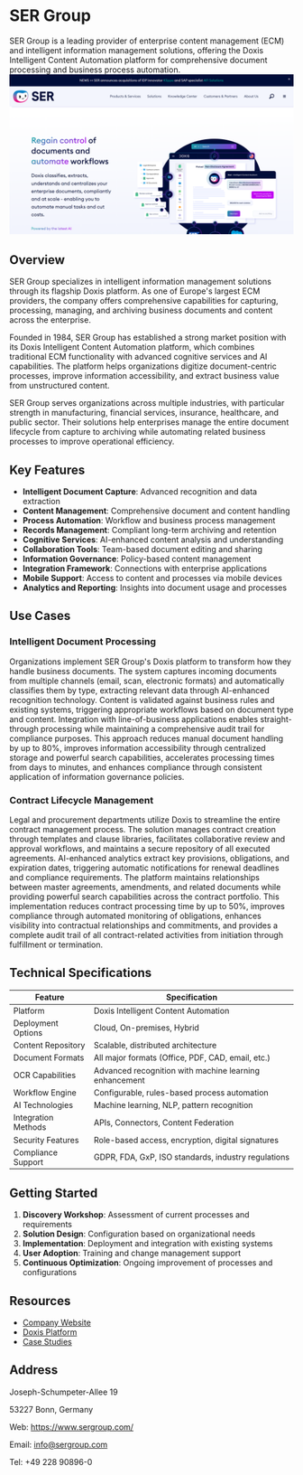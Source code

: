 
# SER Group

SER Group is a leading provider of enterprise content management (ECM) and intelligent information management solutions, offering the Doxis Intelligent Content Automation platform for comprehensive document processing and business process automation.
![SER Group](assets\ser-group.png)

## Overview

SER Group specializes in intelligent information management solutions through its flagship Doxis platform. As one of Europe's largest ECM providers, the company offers comprehensive capabilities for capturing, processing, managing, and archiving business documents and content across the enterprise.

Founded in 1984, SER Group has established a strong market position with its Doxis Intelligent Content Automation platform, which combines traditional ECM functionality with advanced cognitive services and AI capabilities. The platform helps organizations digitize document-centric processes, improve information accessibility, and extract business value from unstructured content.

SER Group serves organizations across multiple industries, with particular strength in manufacturing, financial services, insurance, healthcare, and public sector. Their solutions help enterprises manage the entire document lifecycle from capture to archiving while automating related business processes to improve operational efficiency.

## Key Features

- **Intelligent Document Capture**: Advanced recognition and data extraction
- **Content Management**: Comprehensive document and content handling
- **Process Automation**: Workflow and business process management
- **Records Management**: Compliant long-term archiving and retention
- **Cognitive Services**: AI-enhanced content analysis and understanding
- **Collaboration Tools**: Team-based document editing and sharing
- **Information Governance**: Policy-based content management
- **Integration Framework**: Connections with enterprise applications
- **Mobile Support**: Access to content and processes via mobile devices
- **Analytics and Reporting**: Insights into document usage and processes

## Use Cases

### Intelligent Document Processing

Organizations implement SER Group's Doxis platform to transform how they handle business documents. The system captures incoming documents from multiple channels (email, scan, electronic formats) and automatically classifies them by type, extracting relevant data through AI-enhanced recognition technology. Content is validated against business rules and existing systems, triggering appropriate workflows based on document type and content. Integration with line-of-business applications enables straight-through processing while maintaining a comprehensive audit trail for compliance purposes. This approach reduces manual document handling by up to 80%, improves information accessibility through centralized storage and powerful search capabilities, accelerates processing times from days to minutes, and enhances compliance through consistent application of information governance policies.

### Contract Lifecycle Management

Legal and procurement departments utilize Doxis to streamline the entire contract management process. The solution manages contract creation through templates and clause libraries, facilitates collaborative review and approval workflows, and maintains a secure repository of all executed agreements. AI-enhanced analytics extract key provisions, obligations, and expiration dates, triggering automatic notifications for renewal deadlines and compliance requirements. The platform maintains relationships between master agreements, amendments, and related documents while providing powerful search capabilities across the contract portfolio. This implementation reduces contract processing time by up to 50%, improves compliance through automated monitoring of obligations, enhances visibility into contractual relationships and commitments, and provides a complete audit trail of all contract-related activities from initiation through fulfillment or termination.

## Technical Specifications

| Feature | Specification |
|---------|---------------|
| Platform | Doxis Intelligent Content Automation |
| Deployment Options | Cloud, On-premises, Hybrid |
| Content Repository | Scalable, distributed architecture |
| Document Formats | All major formats (Office, PDF, CAD, email, etc.) |
| OCR Capabilities | Advanced recognition with machine learning enhancement |
| Workflow Engine | Configurable, rules-based process automation |
| AI Technologies | Machine learning, NLP, pattern recognition |
| Integration Methods | APIs, Connectors, Content Federation |
| Security Features | Role-based access, encryption, digital signatures |
| Compliance Support | GDPR, FDA, GxP, ISO standards, industry regulations |

## Getting Started

1. **Discovery Workshop**: Assessment of current processes and requirements
2. **Solution Design**: Configuration based on organizational needs
3. **Implementation**: Deployment and integration with existing systems
4. **User Adoption**: Training and change management support
5. **Continuous Optimization**: Ongoing improvement of processes and configurations

## Resources

- [Company Website](https://www.sergroup.com/)
- [Doxis Platform](https://www.sergroup.com/en/doxis-intelligent-content-automation/)
- [Case Studies](https://www.sergroup.com/en/references/)

## Address

Joseph-Schumpeter-Allee 19

53227 Bonn, Germany

Web: <https://www.sergroup.com/>

Email: info@sergroup.com

Tel: +49 228 90896-0
